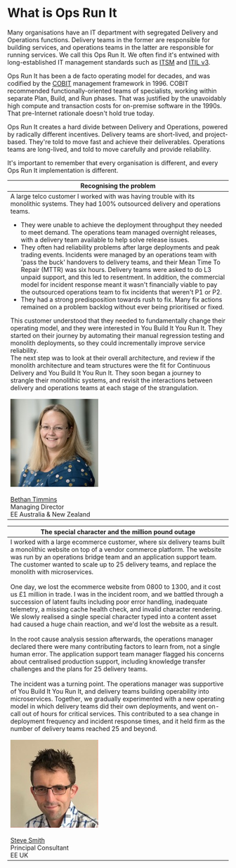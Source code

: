 # What is Ops Run It

Many organisations have an IT department with segregated Delivery and Operations functions. 
Delivery teams in the former are responsible for building services, and operations teams in the latter are responsible for running services. We call this Ops Run It. We often find it's entwined with long-established IT management standards such as [ITSM](https://en.wikipedia.org/wiki/IT_service_management) and [ITIL v3](https://www.axelos.com/certifications/itil-certifications).

Ops Run It has been a de facto operating model for decades, and was codified by the [COBIT](https://en.wikipedia.org/wiki/COBIT) management framework in 1996. COBIT recommended functionally-oriented teams of specialists, working within separate Plan, Build, and Run phases. That was justified by the unavoidably high compute and transaction costs for on-premise software in the 1990s. That pre-Internet rationale doesn't hold true today. 

Ops Run It creates a hard divide between Delivery and Operations, powered by radically different incentives. Delivery teams are short-lived, and project-based. They're told to move fast and achieve their deliverables. Operations teams are long-lived, and told to move carefully and provide reliability. 

It's important to remember that every organisation is different, and every Ops Run It implementation is different. 

|Recognising the problem|
|---|  
|A large telco customer I worked with was having trouble with its monolithic systems. They had 100% outsourced delivery and operations teams. <ul><li>They were unable to achieve the deployment throughput they needed to meet demand. The operations team managed overnight releases, with a delivery team available to help solve release issues.</li><li>They often had reliability problems after large deployments and peak trading events. Incidents were managed by an operations team with 'pass the buck' handovers to delivery teams, and their Mean Time To Repair (MTTR) was six hours. Delivery teams were asked to do L3 unpaid support, and this led to resentment. In addition, the commercial model for incident response meant it wasn't financially viable to pay the outsourced operations team to fix incidents that weren't P1 or P2.</li><li>They had a strong predisposition towards rush to fix. Many fix actions remained on a problem backlog without ever being prioritised or fixed.</li></ul>This customer understood that they needed to fundamentally change their operating model, and they were interested in You Build It You Run It.  They started on their journey by automating their manual regression testing and monolith deployments, so they could incrementally improve service reliability.<br>The next step was to look at their overall architecture, and review if the monolith architecture and team structures were the fit for Continuous Delivery and You Build It You Run It.  They soon began a journey to strangle their monolithic systems, and revisit the interactions between delivery and  operations teams at each stage of the strangulation.<br><br>![Bethan Timmins](../.gitbook/assets/overview/bethan-timmins.jpg)<br><br>[Bethan Timmins](https://www.linkedin.com/in/bethan-timmins-3089369/)<br>Managing Director<br>EE Australia & New Zealand|

|The special character and the million pound outage|
|---|
|I worked with a large ecommerce customer, where six delivery teams built a monolithic website on top of a vendor commerce platform. The website was run by an operations bridge team and an application support team. The customer wanted to scale up to 25 delivery teams, and replace the monolith with microservices.<br><br>One day, we lost the ecommerce website from 0800 to 1300, and it cost us £1 million in trade. I was in the incident room, and we battled through a succession of latent faults including poor error handling, inadequate telemetry, a missing cache health check, and invalid character rendering. We slowly realised a single special character typed into a content asset had caused a huge chain reaction, and we'd lost the website as a result.<br><br>In the root cause analysis session afterwards, the operations manager declared there were many contributing factors to learn from, not a single human error. The application support team manager flagged his concerns about centralised production support, including knowledge transfer  challenges and the plans for 25 delivery teams.<br><br>The incident was a turning point. The operations manager was supportive of You Build It You Run It, and delivery teams building operability into microservices. Together, we gradually experimented with a new operating model in which delivery teams did their own deployments, and went on-call out of hours for critical services. This contributed to a sea change in deployment frequency and incident response times, and it held firm as the number of delivery teams reached 25 and beyond.<br><br>![Steve Smith](../.gitbook/assets/overview/steve-smith.jpg)<br><br>[Steve Smith](https://www.linkedin.com/in/stevesmithtech/)<br>Principal Consultant<br>EE UK|